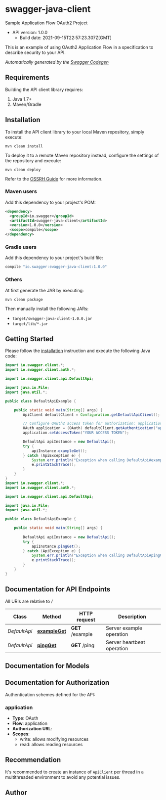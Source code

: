 # swagger-java-client

Sample Application Flow OAuth2 Project
- API version: 1.0.0
  - Build date: 2021-09-15T22:57:23.307Z[GMT]

This is an example of using OAuth2 Application Flow in a specification to describe security to your API.


*Automatically generated by the [Swagger Codegen](https://github.com/swagger-api/swagger-codegen)*


## Requirements

Building the API client library requires:
1. Java 1.7+
2. Maven/Gradle

## Installation

To install the API client library to your local Maven repository, simply execute:

```shell
mvn clean install
```

To deploy it to a remote Maven repository instead, configure the settings of the repository and execute:

```shell
mvn clean deploy
```

Refer to the [OSSRH Guide](http://central.sonatype.org/pages/ossrh-guide.html) for more information.

### Maven users

Add this dependency to your project's POM:

```xml
<dependency>
  <groupId>io.swagger</groupId>
  <artifactId>swagger-java-client</artifactId>
  <version>1.0.0</version>
  <scope>compile</scope>
</dependency>
```

### Gradle users

Add this dependency to your project's build file:

```groovy
compile "io.swagger:swagger-java-client:1.0.0"
```

### Others

At first generate the JAR by executing:

```shell
mvn clean package
```

Then manually install the following JARs:

* `target/swagger-java-client-1.0.0.jar`
* `target/lib/*.jar`

## Getting Started

Please follow the [installation](#installation) instruction and execute the following Java code:

```java
import io.swagger.client.*;
import io.swagger.client.auth.*;

import io.swagger.client.api.DefaultApi;

import java.io.File;
import java.util.*;

public class DefaultApiExample {

    public static void main(String[] args) {
        ApiClient defaultClient = Configuration.getDefaultApiClient();

        // Configure OAuth2 access token for authorization: application
        OAuth application = (OAuth) defaultClient.getAuthentication("application");
        application.setAccessToken("YOUR ACCESS TOKEN");

        DefaultApi apiInstance = new DefaultApi();
        try {
            apiInstance.exampleGet();
        } catch (ApiException e) {
            System.err.println("Exception when calling DefaultApi#exampleGet");
            e.printStackTrace();
        }
    }
}
import io.swagger.client.*;
import io.swagger.client.auth.*;

import io.swagger.client.api.DefaultApi;

import java.io.File;
import java.util.*;

public class DefaultApiExample {

    public static void main(String[] args) {
        
        DefaultApi apiInstance = new DefaultApi();
        try {
            apiInstance.pingGet();
        } catch (ApiException e) {
            System.err.println("Exception when calling DefaultApi#pingGet");
            e.printStackTrace();
        }
    }
}
```

## Documentation for API Endpoints

All URIs are relative to */*

Class | Method | HTTP request | Description
------------ | ------------- | ------------- | -------------
*DefaultApi* | [**exampleGet**](docs/DefaultApi.md#exampleGet) | **GET** /example | Server example operation
*DefaultApi* | [**pingGet**](docs/DefaultApi.md#pingGet) | **GET** /ping | Server heartbeat operation

## Documentation for Models


## Documentation for Authorization

Authentication schemes defined for the API:
### application

- **Type**: OAuth
- **Flow**: application
- **Authorization URL**: 
- **Scopes**: 
  - write: allows modifying resources
  - read: allows reading resources


## Recommendation

It's recommended to create an instance of `ApiClient` per thread in a multithreaded environment to avoid any potential issues.

## Author


